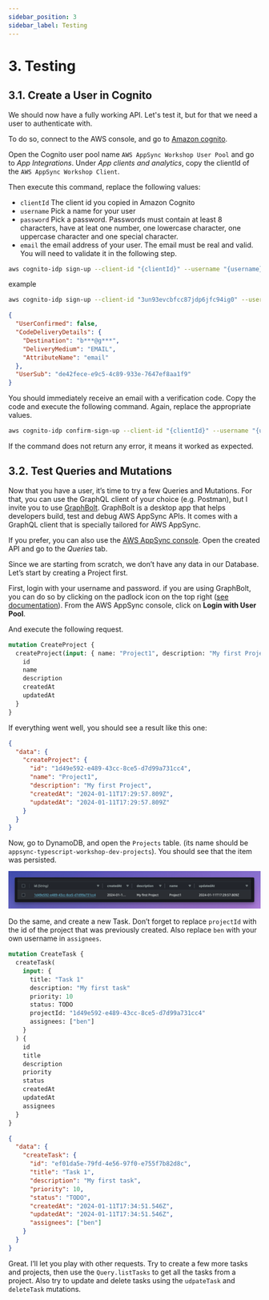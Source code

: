 ```yaml
---
sidebar_position: 3
sidebar_label: Testing
---
```


# 3. Testing

## 3.1. Create a User in Cognito

We should now have a fully working API. Let's test it, but for that we need a user to authenticate with.

To do so, connect to the AWS console, and go to [Amazon cognito](https://us-east-1.console.aws.amazon.com/cognito/v2/idp/user-pools).

Open the Cognito user pool name `AWS AppSync Workshop User Pool` and go to _App Integrations_. Under _App clients and analytics_, copy the clientId of the `AWS AppSync Workshop Client`.

Then execute this command, replace the following values:

- `clientId` The client id you copied in Amazon Cognito
- `username` Pick a name for your user
- `password` Pick a password. Passwords must contain at least 8 characters, have at leat one number, one lowercase character, one uppercase character and one special character.
- `email` the email address of your user. The email must be real and valid. You will need to validate it in the following step.

```bash
aws cognito-idp sign-up --client-id "{clientId}" --username "{username}" --password "{password}" --user-attributes Name=email,Value="{email}"
```

example

```bash
aws cognito-idp sign-up --client-id "3un93evcbfcc87jdp6jfc94ig0" --username "ben" --password "AppSync101!" --user-attributes Name=email,Value="ben@example.com"
```

```json
{
  "UserConfirmed": false,
  "CodeDeliveryDetails": {
    "Destination": "b***@g***",
    "DeliveryMedium": "EMAIL",
    "AttributeName": "email"
  },
  "UserSub": "de42fece-e9c5-4c89-933e-7647ef8aa1f9"
}
```

You should immediately receive an email with a verification code. Copy the code and execute the following command. Again, replace the appropriate values.

```bash
aws cognito-idp confirm-sign-up --client-id "{clientId}" --username "{username}" --confirmation-code {verificationCode}
```

If the command does not return any error, it means it worked as expected.

## 3.2. Test Queries and Mutations

Now that you have a user, it’s time to try a few Queries and Mutations. For that, you can use the GraphQL client of your choice (e.g. Postman), but I invite you to use [GraphBolt](https://graphbolt.dev). GraphBolt is a desktop app that helps developers build, test and debug AWS AppSync APIs. It comes with a GraphQL client that is specially tailored for AWS AppSync.

If you prefer, you can also use the [AWS AppSync console](https://us-east-1.console.aws.amazon.com/appsync/home?region=us-east-1#/apis). Open the created API and go to the _Queries_ tab.

Since we are starting from scratch, we don’t have any data in our Database. Let’s start by creating a Project first.

First, login with your username and password. if you are using GraphBolt, you can do so by clicking on the padlock icon on the top right ([see documentation](https://docs.graphbolt.dev/graphql-client/authentication)). From the AWS AppSync console, click on **Login with User Pool**.

And execute the following request.

```graphql
mutation CreateProject {
  createProject(input: { name: "Project1", description: "My first Project" }) {
    id
    name
    description
    createdAt
    updatedAt
  }
}
```

If everything went well, you should see a result like this one:

```json
{
  "data": {
    "createProject": {
      "id": "1d49e592-e489-43cc-8ce5-d7d99a731cc4",
      "name": "Project1",
      "description": "My first Project",
      "createdAt": "2024-01-11T17:29:57.809Z",
      "updatedAt": "2024-01-11T17:29:57.809Z"
    }
  }
}
```

Now, go to DynamoDB, and open the `Projects` table. (its name should be `appsync-typescript-workshop-dev-projects`). You should see that the item was persisted.

![DynamoDB Project Item](./dynamodb-projects-table.png)

Do the same, and create a new Task. Don’t forget to replace `projectId` with the id of the project that was previously created. Also replace `ben` with your own username in `assignees`.

```graphql
mutation CreateTask {
  createTask(
    input: {
      title: "Task 1"
      description: "My first task"
      priority: 10
      status: TODO
      projectId: "1d49e592-e489-43cc-8ce5-d7d99a731cc4"
      assignees: ["ben"]
    }
  ) {
    id
    title
    description
    priority
    status
    createdAt
    updatedAt
    assignees
  }
}
```

```json
{
  "data": {
    "createTask": {
      "id": "ef01da5e-79fd-4e56-97f0-e755f7b82d8c",
      "title": "Task 1",
      "description": "My first task",
      "priority": 10,
      "status": "TODO",
      "createdAt": "2024-01-11T17:34:51.546Z",
      "updatedAt": "2024-01-11T17:34:51.546Z",
      "assignees": ["ben"]
    }
  }
}
```

Great. I’ll let you play with other requests. Try to create a few more tasks and projects, then use the `Query.listTasks` to get all the tasks from a project. Also try to update and delete tasks using the `udpateTask` and `deleteTask` mutations.
